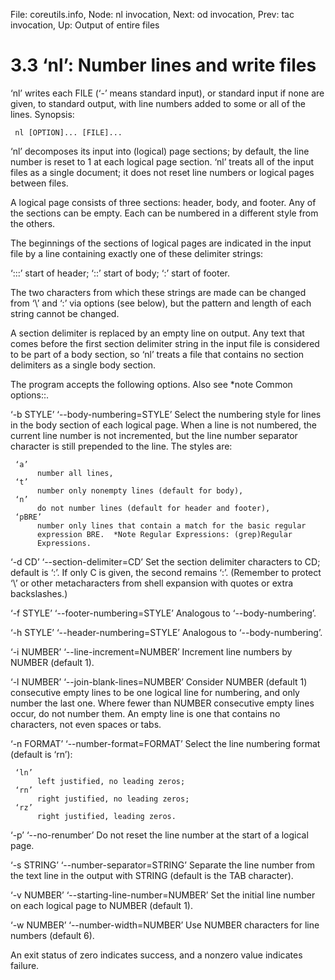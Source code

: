 File: coreutils.info,  Node: nl invocation,  Next: od invocation,  Prev: tac invocation,  Up: Output of entire files

3.3 ‘nl’: Number lines and write files
======================================

‘nl’ writes each FILE (‘-’ means standard input), or standard input if
none are given, to standard output, with line numbers added to some or
all of the lines.  Synopsis:

     nl [OPTION]... [FILE]...

   ‘nl’ decomposes its input into (logical) page sections; by default,
the line number is reset to 1 at each logical page section.  ‘nl’ treats
all of the input files as a single document; it does not reset line
numbers or logical pages between files.

   A logical page consists of three sections: header, body, and footer.
Any of the sections can be empty.  Each can be numbered in a different
style from the others.

   The beginnings of the sections of logical pages are indicated in the
input file by a line containing exactly one of these delimiter strings:

‘\:\:\:’
     start of header;
‘\:\:’
     start of body;
‘\:’
     start of footer.

   The two characters from which these strings are made can be changed
from ‘\’ and ‘:’ via options (see below), but the pattern and length of
each string cannot be changed.

   A section delimiter is replaced by an empty line on output.  Any text
that comes before the first section delimiter string in the input file
is considered to be part of a body section, so ‘nl’ treats a file that
contains no section delimiters as a single body section.

   The program accepts the following options.  Also see *note Common
options::.

‘-b STYLE’
‘--body-numbering=STYLE’
     Select the numbering style for lines in the body section of each
     logical page.  When a line is not numbered, the current line number
     is not incremented, but the line number separator character is
     still prepended to the line.  The styles are:

     ‘a’
          number all lines,
     ‘t’
          number only nonempty lines (default for body),
     ‘n’
          do not number lines (default for header and footer),
     ‘pBRE’
          number only lines that contain a match for the basic regular
          expression BRE.  *Note Regular Expressions: (grep)Regular
          Expressions.

‘-d CD’
‘--section-delimiter=CD’
     Set the section delimiter characters to CD; default is ‘\:’.  If
     only C is given, the second remains ‘:’.  (Remember to protect ‘\’
     or other metacharacters from shell expansion with quotes or extra
     backslashes.)

‘-f STYLE’
‘--footer-numbering=STYLE’
     Analogous to ‘--body-numbering’.

‘-h STYLE’
‘--header-numbering=STYLE’
     Analogous to ‘--body-numbering’.

‘-i NUMBER’
‘--line-increment=NUMBER’
     Increment line numbers by NUMBER (default 1).

‘-l NUMBER’
‘--join-blank-lines=NUMBER’
     Consider NUMBER (default 1) consecutive empty lines to be one
     logical line for numbering, and only number the last one.  Where
     fewer than NUMBER consecutive empty lines occur, do not number
     them.  An empty line is one that contains no characters, not even
     spaces or tabs.

‘-n FORMAT’
‘--number-format=FORMAT’
     Select the line numbering format (default is ‘rn’):

     ‘ln’
          left justified, no leading zeros;
     ‘rn’
          right justified, no leading zeros;
     ‘rz’
          right justified, leading zeros.

‘-p’
‘--no-renumber’
     Do not reset the line number at the start of a logical page.

‘-s STRING’
‘--number-separator=STRING’
     Separate the line number from the text line in the output with
     STRING (default is the TAB character).

‘-v NUMBER’
‘--starting-line-number=NUMBER’
     Set the initial line number on each logical page to NUMBER (default
     1).

‘-w NUMBER’
‘--number-width=NUMBER’
     Use NUMBER characters for line numbers (default 6).

   An exit status of zero indicates success, and a nonzero value
indicates failure.


